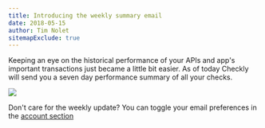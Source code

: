 ```yaml
---
title: Introducing the weekly summary email
date: 2018-05-15
author: Tim Nolet
sitemapExclude: true
---
```


Keeping an eye on the historical performance of your APIs and app's important transactions just became a little bit easier.
As of today Checkly will send you a seven day performance summary of all your checks.

![](/whats-new/weekly_summary.png)

Don't care for the weekly update? You can toggle your email preferences in the [account section](https://app.checklyhq.com/settings/account/)

<!--more-->
